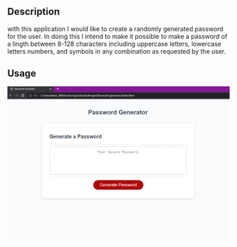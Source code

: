 # <Password-generator>

## Description

with this application I would like to create a randomly generated password for the user.
In doing this I intend to make it possible to make a password of a lingth between 8-128 characters including uppercase letters, lowercase letters numbers, and symbols in any combination as requested by the user.

## Usage
 ![alt text](./Assets/password-gen.PNG)
